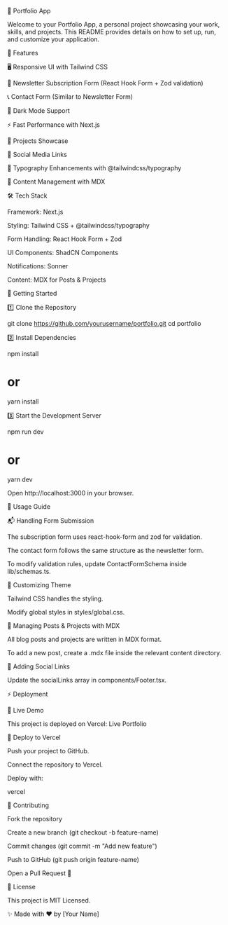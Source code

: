 🚀 Portfolio App

Welcome to your Portfolio App, a personal project showcasing your work, skills,
and projects. This README provides details on how to set up, run, and customize
your application.

📌 Features

🖥 Responsive UI with Tailwind CSS

📩 Newsletter Subscription Form (React Hook Form + Zod validation)

📞 Contact Form (Similar to Newsletter Form)

🌙 Dark Mode Support

⚡ Fast Performance with Next.js

📄 Projects Showcase

🔗 Social Media Links

🎨 Typography Enhancements with @tailwindcss/typography

📝 Content Management with MDX

🛠 Tech Stack

Framework: Next.js

Styling: Tailwind CSS + @tailwindcss/typography

Form Handling: React Hook Form + Zod

UI Components: ShadCN Components

Notifications: Sonner

Content: MDX for Posts & Projects

🚀 Getting Started

1️⃣ Clone the Repository

git clone https://github.com/yourusername/portfolio.git cd portfolio

2️⃣ Install Dependencies

npm install

# or

yarn install

3️⃣ Start the Development Server

npm run dev

# or

yarn dev

Open http://localhost:3000 in your browser.

📝 Usage Guide

📬 Handling Form Submission

The subscription form uses react-hook-form and zod for validation.

The contact form follows the same structure as the newsletter form.

To modify validation rules, update ContactFormSchema inside lib/schemas.ts.

🎨 Customizing Theme

Tailwind CSS handles the styling.

Modify global styles in styles/global.css.

📖 Managing Posts & Projects with MDX

All blog posts and projects are written in MDX format.

To add a new post, create a .mdx file inside the relevant content directory.

🔗 Adding Social Links

Update the socialLinks array in components/Footer.tsx.

⚡ Deployment

🚀 Live Demo

This project is deployed on Vercel: Live Portfolio

🚀 Deploy to Vercel

Push your project to GitHub.

Connect the repository to Vercel.

Deploy with:

vercel

🤝 Contributing

Fork the repository

Create a new branch (git checkout -b feature-name)

Commit changes (git commit -m "Add new feature")

Push to GitHub (git push origin feature-name)

Open a Pull Request 🎉

📄 License

This project is MIT Licensed.

✨ Made with ❤️ by [Your Name]
